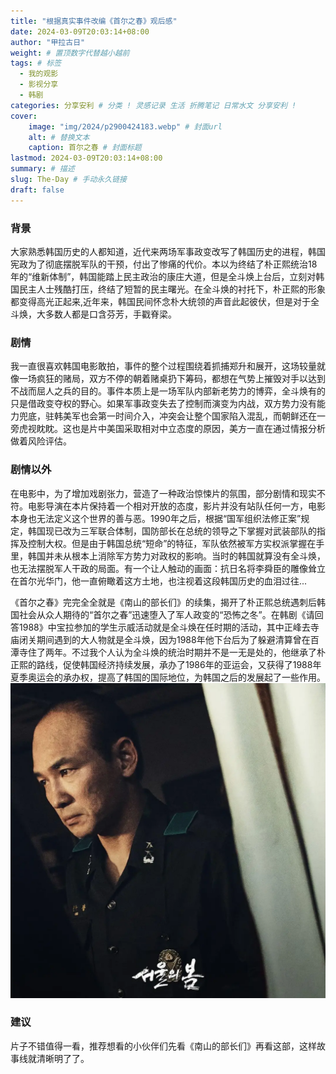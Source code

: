 ```yaml
---
title: "根据真实事件改编《首尔之春》观后感"
date: 2024-03-09T20:03:14+08:00
author: "甲拉古日"
weight: # 置顶数字代替越小越前
tags: # 标签
  - 我的观影
  - 影视分享
  - 韩剧
categories: 分享安利 # 分类 ! 灵感记录 生活 折腾笔记 日常水文 分享安利 !
cover:
    image: "img/2024/p2900424183.webp" # 封面url
    alt: # 替换文本
    caption: 首尔之春 # 封面标题
lastmod: 2024-03-09T20:03:14+08:00
summary: # 描述
slug: The-Day # 手动永久链接
draft: false
---
```


### 背景
大家熟悉韩国历史的人都知道，近代来两场军事政变改写了韩国历史的进程，韩国宪政为了彻底摆脱军队的干预，付出了惨痛的代价。本以为终结了朴正熙统治18年的“维新体制”，韩国能踏上民主政治的康庄大道，但是全斗焕上台后，立刻对韩国民主人士残酷打压，终结了短暂的民主曙光。在全斗焕的衬托下，朴正熙的形象都变得高光正起来,近年来，韩国民间怀念朴大统领的声音此起彼伏，但是对于全斗焕，大多数人都是口含芬芳，手戳脊梁。

### 剧情
我一直很喜欢韩国电影敢拍，事件的整个过程围绕着抓捕郑升和展开，这场较量就像一场疯狂的赌局，双方不停的朝着赌桌扔下筹码，都想在气势上摧毁对手以达到不战而屈人之兵的目的。事件本质上是一场军队内部新老势力的博弈，全斗焕有的只是借政变夺权的野心。如果军事政变失去了控制而演变为内战，双方势力没有能力兜底，驻韩美军也会第一时间介入，冲突会让整个国家陷入混乱，而朝鲜还在一旁虎视眈眈。这也是片中美国采取相对中立态度的原因，美方一直在通过情报分析做着风险评估。

### 剧情以外 
在电影中，为了增加戏剧张力，营造了一种政治惊悚片的氛围，部分剧情和现实不符。电影导演在本片保持着一个相对开放的态度，影片并没有站队任何一方，电影本身也无法定义这个世界的善与恶。1990年之后，根据“国军组织法修正案”规定，韩国现已改为三军联合体制，国防部长在总统的领导之下掌握对武装部队的指挥及控制大权。但是由于韩国总统“短命”的特征，军队依然被军方实权派掌握在手里，韩国并未从根本上消除军方势力对政权的影响。当时的韩国就算没有全斗焕，也无法摆脱军人干政的局面。有一个让人触动的画面：抗日名将李舜臣的雕像耸立在首尔光华门，他一直俯瞰着这方土地，也注视着这段韩国历史的血泪过往...

《首尔之春》完完全全就是《南山的部长们》的续集，揭开了朴正熙总统遇刺后韩国社会从众人期待的“首尔之春”迅速堕入了军人政变的“恐怖之冬”。在韩剧《请回答1988》中宝拉参加的学生示威活动就是全斗焕在任时期的活动，其中正峰去寺庙闭关期间遇到的大人物就是全斗焕，因为1988年他下台后为了躲避清算曾在百潭寺住了两年。不过我个人认为全斗焕的统治时期并不是一无是处的，他继承了朴正熙的路线，促使韩国经济持续发展，承办了1986年的亚运会，又获得了1988年夏季奥运会的承办权，提高了韩国的国际地位，为韩国之后的发展起了一些作用。
![](/img/2024/p2901507363.webp)
### 建议
片子不错值得一看，推荐想看的小伙伴们先看《南山的部长们》再看这部，这样故事线就清晰明了了。